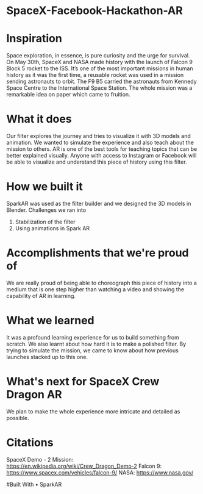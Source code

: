 # SpaceX-Facebook-Hackathon-AR

# Inspiration
Space exploration, in essence, is pure curiosity and the urge for survival. 
On May 30th, SpaceX and NASA made history with the launch of Falcon 9 Block
5 rocket to the ISS. It’s one of the most important missions in human history
as it was the first time, a reusable rocket was used in a mission sending astronauts
to orbit. The F9 B5 carried the astronauts from Kennedy Space Centre to the International 
Space Station. The whole mission was a remarkable idea on paper which came to fruition.

# What it does
Our filter explores the journey and tries to visualize it with 3D models and animation. 
We wanted to simulate the experience and also teach about the mission to others. 
AR is one of the best tools for teaching topics that can be better explained visually.
Anyone with access to Instagram or Facebook will be able to visualize and understand this
piece of history using this filter.

# How we built it
SparkAR was used as the filter builder and we designed the 3D models in Blender.
Challenges we ran into
1.	Stabilization of the filter
2.	Using animations in Spark AR

# Accomplishments that we're proud of
We are really proud of being able to choreograph this piece of history into a medium that
is one step higher than watching a video and showing the capability of AR in learning.

# What we learned
It was a profound learning experience for us to build something from scratch.
We also learnt about how hard it is to make a polished filter. By trying to simulate 
the mission, we came to know about how previous launches stacked up to this one.

# What's next for SpaceX Crew Dragon AR
We plan to make the whole experience more intricate and detailed as possible.

# Citations
SpaceX Demo - 2 Mission: https://en.wikipedia.org/wiki/Crew_Dragon_Demo-2 
Falcon 9: https://www.spacex.com/vehicles/falcon-9/ NASA: https://www.nasa.gov/

#Built With
•	SparkAR


